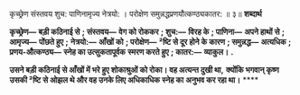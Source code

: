 कृच्छ्रेण संस्तवय शुच: पाणिनामृज्य नेत्रयो: । परोक्षेण समुन्नद्धप्रणयौत्कण्ठ्यकातर: ॥ ३॥ **शब्दार्थ** 

**कृच्छ्रेण—** **बड़ी कठिनाई से** **; संस्तवय—** **वेग को रोककर** **; शुच:—** **विरह के** **; पाणिना—** **अपने हाथों से** **; आमृज्य—** **पोंछते हुए** **;** **नेत्रयो:—** **आँखों को** **; परोक्षेण—** **²ष्टि से दूर होने के कारण** **; समुन्नद्ध—** **अत्यधिक** **; प्रणय-औत्कण्ठ्य—** **स्नेह का उत्सुकतापूर्वक** **स्मरण करते हुए** **; कातर:—** **व्याकुल।** **.** 

**उसने बड़ी कठिनाई से आँखों में भरे हुए शोकाश्रुओं को रोका। वह अत्यन्त दुखी था,** **क्योंकि भगवान् कृष्ण उसकी ²ष्टि से ओझल थे और वह उनके लिए अधिकाधिक स्नेह का** **अनुभव कर रहा था।** **** 